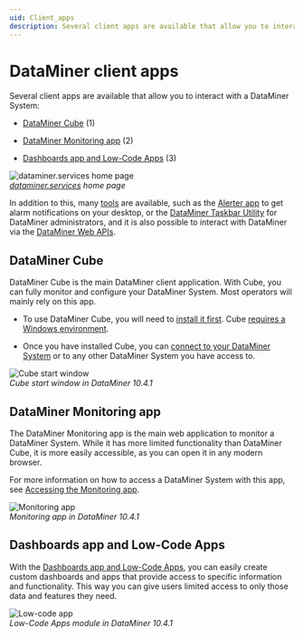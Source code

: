 ```yaml
---
uid: Client_apps
description: Several client apps are available that allow you to interact with a DataMiner System - DataMiner Cube, DataMiner Monitoring app, Dashboards app, Low-Code Apps, etc.
---
```


# DataMiner client apps

Several client apps are available that allow you to interact with a DataMiner System:

- [DataMiner Cube](#dataminer-cube) (1)

- [DataMiner Monitoring app](#dataminer-monitoring-app) (2)

- [Dashboards app and Low-Code Apps](#dashboards-app-and-low-code-apps) (3)

![dataminer.services home page](~/user-guide/images/Accessing_Client_Apps.png)<br>*[dataminer.services](https://dataminer.services/) home page*

In addition to this, many [tools](xref:DataMinerTools) are available, such as the [Alerter app](xref:Accessing_Alerter) to get alarm notifications on your desktop, or the [DataMiner&nbsp;Taskbar Utility](xref:Accessing_the_DataMiner_Taskbar_Utility) for DataMiner administrators, and it is also possible to interact with DataMiner via the [DataMiner Web APIs](xref:Using_the_Web_Services_v1).

## DataMiner Cube

DataMiner Cube is the main DataMiner client application. With Cube, you can fully monitor and configure your DataMiner System. Most operators will mainly rely on this app.

- To use DataMiner Cube, you will need to [install it first](xref:Installing_configuring_the_DataMiner_Cube_software). Cube [requires a Windows environment](xref:DataMiner_Client_Requirements).

- Once you have installed Cube, you can [connect to your DataMiner System](xref:Using_the_desktop_app) or to any other DataMiner System you have access to.

![Cube start window](~/user-guide/images/Cube_Start_Window.png)<br/>*Cube start window in DataMiner 10.4.1*

## DataMiner Monitoring app

The DataMiner Monitoring app is the main web application to monitor a DataMiner System. While it has more limited functionality than DataMiner Cube, it is more easily accessible, as you can open it in any modern browser.

For more information on how to access a DataMiner System with this app, see [Accessing the Monitoring app](xref:Accessing_the_Monitoring_app).

![Monitoring app](~/user-guide/images/Monitoring_app.png)<br/>*Monitoring app in DataMiner 10.4.1*

## Dashboards app and Low-Code Apps

With the [Dashboards app and Low-Code Apps](xref:Dashboards_and_Low_Code_Apps), you can easily create custom dashboards and apps that provide access to specific information and functionality. This way you can give users limited access to only those data and features they need.

![Low-code app](~/user-guide/images/Low_Code_App_Example.png)<br/>*Low-Code Apps module in DataMiner 10.4.1*
